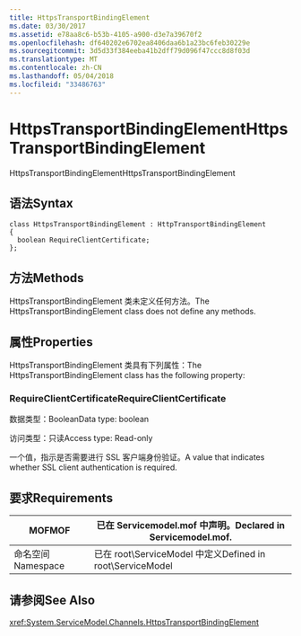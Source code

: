 ```yaml
---
title: HttpsTransportBindingElement
ms.date: 03/30/2017
ms.assetid: e78aa8c6-b53b-4105-a900-d3e7a39670f2
ms.openlocfilehash: df640202e6702ea8406daa6b1a23bc6feb30229e
ms.sourcegitcommit: 3d5d33f384eeba41b2dff79d096f47ccc8d8f03d
ms.translationtype: MT
ms.contentlocale: zh-CN
ms.lasthandoff: 05/04/2018
ms.locfileid: "33486763"
---
```

# <a name="httpstransportbindingelement"></a><span data-ttu-id="e9881-102">HttpsTransportBindingElement</span><span class="sxs-lookup"><span data-stu-id="e9881-102">HttpsTransportBindingElement</span></span>
<span data-ttu-id="e9881-103">HttpsTransportBindingElement</span><span class="sxs-lookup"><span data-stu-id="e9881-103">HttpsTransportBindingElement</span></span>  
  
## <a name="syntax"></a><span data-ttu-id="e9881-104">语法</span><span class="sxs-lookup"><span data-stu-id="e9881-104">Syntax</span></span>  
  
```  
class HttpsTransportBindingElement : HttpTransportBindingElement  
{  
  boolean RequireClientCertificate;  
};  
```  
  
## <a name="methods"></a><span data-ttu-id="e9881-105">方法</span><span class="sxs-lookup"><span data-stu-id="e9881-105">Methods</span></span>  
 <span data-ttu-id="e9881-106">HttpsTransportBindingElement 类未定义任何方法。</span><span class="sxs-lookup"><span data-stu-id="e9881-106">The HttpsTransportBindingElement class does not define any methods.</span></span>  
  
## <a name="properties"></a><span data-ttu-id="e9881-107">属性</span><span class="sxs-lookup"><span data-stu-id="e9881-107">Properties</span></span>  
 <span data-ttu-id="e9881-108">HttpsTransportBindingElement 类具有下列属性：</span><span class="sxs-lookup"><span data-stu-id="e9881-108">The HttpsTransportBindingElement class has the following property:</span></span>  
  
### <a name="requireclientcertificate"></a><span data-ttu-id="e9881-109">RequireClientCertificate</span><span class="sxs-lookup"><span data-stu-id="e9881-109">RequireClientCertificate</span></span>  
 <span data-ttu-id="e9881-110">数据类型：Boolean</span><span class="sxs-lookup"><span data-stu-id="e9881-110">Data type: boolean</span></span>  
  
 <span data-ttu-id="e9881-111">访问类型：只读</span><span class="sxs-lookup"><span data-stu-id="e9881-111">Access type: Read-only</span></span>  
  
 <span data-ttu-id="e9881-112">一个值，指示是否需要进行 SSL 客户端身份验证。</span><span class="sxs-lookup"><span data-stu-id="e9881-112">A value that indicates whether SSL client authentication is required.</span></span>  
  
## <a name="requirements"></a><span data-ttu-id="e9881-113">要求</span><span class="sxs-lookup"><span data-stu-id="e9881-113">Requirements</span></span>  
  
|<span data-ttu-id="e9881-114">MOF</span><span class="sxs-lookup"><span data-stu-id="e9881-114">MOF</span></span>|<span data-ttu-id="e9881-115">已在 Servicemodel.mof 中声明。</span><span class="sxs-lookup"><span data-stu-id="e9881-115">Declared in Servicemodel.mof.</span></span>|  
|---------|-----------------------------------|  
|<span data-ttu-id="e9881-116">命名空间</span><span class="sxs-lookup"><span data-stu-id="e9881-116">Namespace</span></span>|<span data-ttu-id="e9881-117">已在 root\ServiceModel 中定义</span><span class="sxs-lookup"><span data-stu-id="e9881-117">Defined in root\ServiceModel</span></span>|  
  
## <a name="see-also"></a><span data-ttu-id="e9881-118">请参阅</span><span class="sxs-lookup"><span data-stu-id="e9881-118">See Also</span></span>  
 <xref:System.ServiceModel.Channels.HttpsTransportBindingElement>
